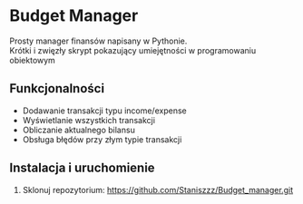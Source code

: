 # Budget Manager

Prosty manager finansów napisany w Pythonie.  
Krótki i zwięzły skrypt pokazujący umiejętności w programowaniu obiektowym

## Funkcjonalności
- Dodawanie transakcji typu income/expense
- Wyświetlanie wszystkich transakcji
- Obliczanie aktualnego bilansu
- Obsługa błędów przy złym typie transakcji


## Instalacja i uruchomienie
1. Sklonuj repozytorium:
https://github.com/Staniszzz/Budget_manager.git